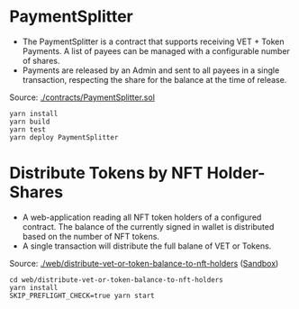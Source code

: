 # PaymentSplitter

* The PaymentSplitter is a contract that supports receiving VET + Token Payments. A list of payees can be managed with a configurable number of shares.
* Payments are released by an Admin and sent to all payees in a single transaction, respecting the share for the balance at the time of release.

Source: [./contracts/PaymentSplitter.sol](./contracts/PaymentSplitter.sol)

```shell
yarn install
yarn build
yarn test
yarn deploy PaymentSplitter
```

# Distribute Tokens by NFT Holder-Shares

* A web-application reading all NFT token holders of a configured contract. The balance of the currently signed in wallet is distributed based on the number of NFT tokens.  
* A single transaction will distribute the full balane of VET or Tokens.

Source: [./web/distribute-vet-or-token-balance-to-nft-holders](./web/distribute-vet-or-token-balance-to-nft-holders) ([Sandbox](https://codesandbox.io/s/distribute-vet-or-token-balance-to-nft-holders-pff7ix))


```shell
cd web/distribute-vet-or-token-balance-to-nft-holders
yarn install
SKIP_PREFLIGHT_CHECK=true yarn start
```